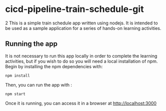 # cicd-pipeline-train-schedule-git
2
This is a simple train schedule app written using nodejs. It is intended to be used as a sample application for a series of hands-on learning activities.

## Running the app

It is not necessary to run this app locally in order to complete the learning activities, but if you wish to do so you will need a local installation of npm. Begin by installing the npm dependencies with:

    npm install

Then, you can run the app with :

    npm start

Once it is running, you can access it in a browser at [http://localhost:3000](http://localhost:3000)
